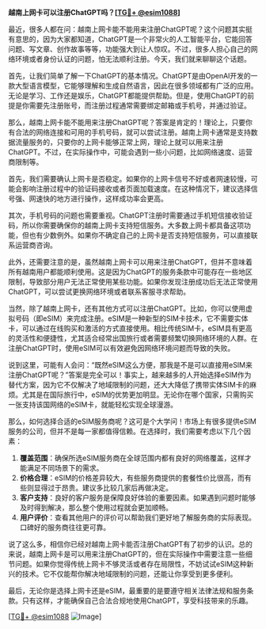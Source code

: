 **越南上网卡可以注册ChatGPT吗？[[TG💪+ @esim1088](https://t.me/s/esim1088)]**

最近，很多人都在问：越南上网卡能不能用来注册ChatGPT呢？这个问题其实挺有意思的，因为大家都知道，ChatGPT是一个非常火的人工智能平台，它能回答问题、写文章、创作故事等等，功能强大到让人惊叹。不过，很多人担心自己的网络环境或者身份认证的问题，怕无法顺利注册。今天，我们就来聊聊这个话题。

首先，让我们简单了解一下ChatGPT的基本情况。ChatGPT是由OpenAI开发的一款大型语言模型，它能够理解和生成自然语言，因此在很多领域都有广泛的应用。无论是学习、工作还是娱乐，ChatGPT都能提供帮助。但是，使用ChatGPT的前提是你需要先注册账号，而注册过程通常需要绑定邮箱或手机号，并通过验证。

那么，越南上网卡能不能用来注册ChatGPT呢？答案是肯定的！理论上，只要你有合法的网络连接和可用的手机号码，就可以尝试注册。越南上网卡通常是支持数据流量服务的，只要你的上网卡能够正常上网，理论上就可以用来注册ChatGPT。不过，在实际操作中，可能会遇到一些小问题，比如网络速度、运营商限制等。

首先，我们需要确认上网卡是否稳定。如果你的上网卡信号不好或者网速较慢，可能会影响注册过程中的验证码接收或者页面加载速度。在这种情况下，建议选择信号强、网速快的地方进行操作，这样成功率会更高。

其次，手机号码的问题也需要重视。ChatGPT注册时需要通过手机短信接收验证码，所以你需要确保你的越南上网卡支持短信服务。大多数上网卡都具备这项功能，但也有少数例外。如果你不确定自己的上网卡是否支持短信服务，可以直接联系运营商咨询。

此外，还需要注意的是，虽然越南上网卡可以用来注册ChatGPT，但并不意味着所有越南用户都能顺利使用。这是因为ChatGPT的服务条款中可能存在一些地区限制，导致部分用户无法正常使用某些功能。如果你发现注册成功后无法正常使用ChatGPT，可以尝试更换网络环境或者联系客服寻求帮助。

当然，除了越南上网卡，还有其他方式可以注册ChatGPT。比如，你可以使用虚拟号码（即eSIM）来完成注册。eSIM是一种新型的SIM卡技术，它不需要实体卡，可以通过在线购买和激活的方式直接使用。相比传统SIM卡，eSIM具有更高的灵活性和便捷性，尤其适合经常出国旅行或者需要频繁切换网络环境的人群。在注册ChatGPT时，使用eSIM可以有效避免因网络环境问题而导致的失败。

说到这里，可能有人会问：“既然eSIM这么方便，那我是不是可以直接用eSIM来注册ChatGPT呢？”答案是完全可以！事实上，越来越多的人开始选择eSIM作为替代方案，因为它不仅解决了地域限制的问题，还大大降低了携带实体SIM卡的麻烦。尤其是在国际旅行中，eSIM的优势更加明显。无论你在哪个国家，只需购买一张支持该国网络的eSIM卡，就能轻松实现全球漫游。

那么，如何选择合适的eSIM服务商呢？这可是个大学问！市场上有很多提供eSIM服务的公司，但并不是每一家都值得信赖。在选择时，我们需要考虑以下几个因素：

1. **覆盖范围**：确保所选eSIM服务商在全球范围内都有良好的网络覆盖，这样才能满足不同场景下的需求。
2. **价格合理**：eSIM的价格差异较大，有些服务商提供的套餐性价比很高，而有些则显得过于昂贵。建议多比较几家后再做决定。
3. **客户支持**：良好的客户服务是保障良好体验的重要因素。如果遇到问题时能够及时得到解决，那么整个使用过程就会更加顺畅。
4. **用户评价**：查看其他用户的评价可以帮助我们更好地了解服务商的实际表现。口碑好的服务商往往更可靠。

说了这么多，相信你已经对越南上网卡能否注册ChatGPT有了初步的认识。总的来说，越南上网卡是可以用来注册ChatGPT的，但在实际操作中需要注意一些细节问题。如果你觉得传统上网卡不够灵活或者存在局限性，不妨试试eSIM这种新兴的技术。它不仅能帮你解决地域限制的问题，还能让你享受到更多便利。

最后，无论你是选择上网卡还是eSIM，最重要的是要遵守相关法律法规和服务条款。只有这样，才能确保自己合法合规地使用ChatGPT，享受科技带来的乐趣。

[[TG💪+ @esim1088](https://t.me/s/esim1088) ![Image](https://i.postimg.cc/4NQfJmqS/Snipaste-2025-05-13-00-14-12.png)]